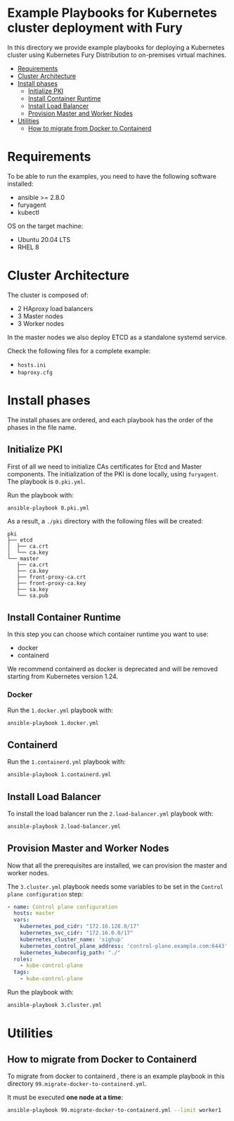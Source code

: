 # Example Playbooks for Kubernetes cluster deployment with Fury

In this directory we provide example playbooks for deploying a Kubernetes cluster using Kubernetes Fury Distribution
to on-premises virtual machines.

- [Requirements](#requirements)
- [Cluster Architecture](#cluster-architecture)
- [Install phases](#install-phases)
    - [Initialize PKI](#initialize-pki)
    - [Install Container Runtime](#install-container-runtime)
    - [Install Load Balancer](#install-load-balancer)
    - [Provision Master and Worker Nodes](#provision-master-and-worker-nodes)
- [Utilities](#utilities)
  - [How to migrate from Docker to Containerd](#how-to-migrate-from-docker-to-containerd)
    
# Requirements

To be able to run the examples, you need to have the following software installed:
- ansible >= 2.8.0
- furyagent
- kubectl

OS on the target machine:
- Ubuntu 20.04 LTS
- RHEL 8

# Cluster Architecture

The cluster is composed of:

- 2 HAproxy load balancers
- 3 Master nodes
- 3 Worker nodes

In the master nodes we also deploy ETCD as a standalone systemd service.

Check the following files for a complete example:

- `hosts.ini`
- `haproxy.cfg`

# Install phases

The install phases are ordered, and each playbook has the order of the phases in the file name.

## Initialize PKI

First of all we need to initialize CAs certificates for Etcd and Master components.
The initialization of the PKI is done locally, using `furyagent`. The playbook is `0.pki.yml`.

Run the playbook with:

```bash
ansible-playbook 0.pki.yml
```

As a result, a `./pki` directory with the following files will be created:

```text
pki
├── etcd
│  ├── ca.crt
│  └── ca.key
└── master
   ├── ca.crt
   ├── ca.key
   ├── front-proxy-ca.crt
   ├── front-proxy-ca.key
   ├── sa.key
   └── sa.pub
```

## Install Container Runtime

In this step you can choose which container runtime you want to use:

- docker
- containerd

We recommend containerd as docker is deprecated and will be removed starting from Kubernetes version 1.24.

### Docker

Run the `1.docker.yml` playbook with:

```bash
ansible-playbook 1.docker.yml
```

## Containerd

Run the `1.containerd.yml` playbook with:

```bash
ansible-playbook 1.containerd.yml
```

## Install Load Balancer

To install the load balancer run the `2.load-balancer.yml` playbook with:

```bash
ansible-playbook 2.load-balancer.yml
```

## Provision Master and Worker Nodes

Now that all the prerequisites are installed, we can provision the master and worker nodes.

The `3.cluster.yml` playbook needs some variables to be set in the `Control plane configuration` step:

```yaml
- name: Control plane configuration
  hosts: master
  vars:
    kubernetes_pod_cidr: "172.16.128.0/17"
    kubernetes_svc_cidr: "172.16.0.0/17"
    kubernetes_cluster_name: 'sighup'
    kubernetes_control_plane_address: 'control-plane.example.com:6443'
    kubernetes_kubeconfig_path: "./"
  roles:
    - kube-control-plane
  tags:
    - kube-control-plane
```

Run the playbook with:

```bash
ansible-playbook 3.cluster.yml
```

# Utilities

## How to migrate from Docker to Containerd

To migrate from docker to containerd , there is an example playbook in this directory `99.migrate-docker-to-containerd.yml`.

It must be executed **one node at a time**:

```bash
ansible-playbook 99.migrate-docker-to-containerd.yml --limit worker1
```
